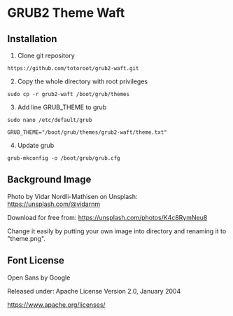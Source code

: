 # GRUB2 Theme Waft

## Installation

1. Clone git repository

```
https://github.com/totoroot/grub2-waft.git
```

2. Copy the whole directory with root privileges

```
sudo cp -r grub2-waft /boot/grub/themes
```

3. Add line GRUB_THEME to grub

```
sudo nano /etc/default/grub
```

```
GRUB_THEME="/boot/grub/themes/grub2-waft/theme.txt"
```

4. Update grub

```
grub-mkconfig -o /boot/grub/grub.cfg

```

## Background Image

Photo by Vidar Nordli-Mathisen on Unsplash:
https://unsplash.com/@vidarnm

Download for free from:
https://unsplash.com/photos/K4c8RymNeu8

Change it easily by putting your own image into directory and renaming it to "theme.png".

## Font License

Open Sans by Google

Released under:
Apache License
Version 2.0, January 2004

https://www.apache.org/licenses/
